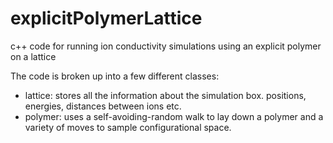 # explicitPolymerLattice
c++ code for running ion conductivity simulations using an explicit polymer on a lattice

The code is broken up into a few different classes:
- lattice: stores all the information about the simulation box. positions, energies, distances between ions etc.
- polymer: uses a self-avoiding-random walk to lay down a polymer and a variety of moves to sample configurational space.

